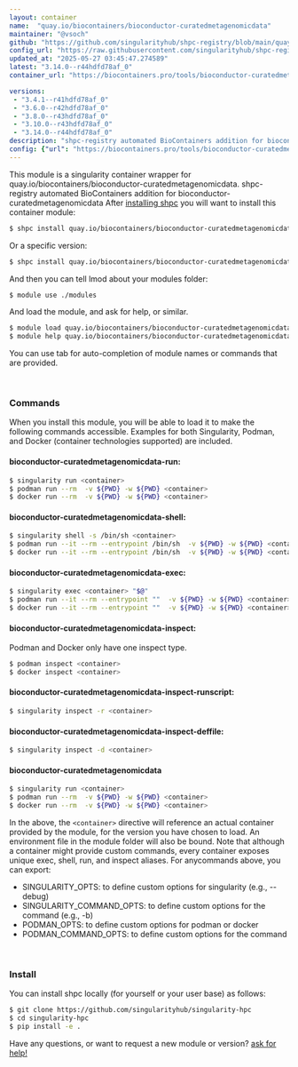 ```yaml
---
layout: container
name:  "quay.io/biocontainers/bioconductor-curatedmetagenomicdata"
maintainer: "@vsoch"
github: "https://github.com/singularityhub/shpc-registry/blob/main/quay.io/biocontainers/bioconductor-curatedmetagenomicdata/container.yaml"
config_url: "https://raw.githubusercontent.com/singularityhub/shpc-registry/main/quay.io/biocontainers/bioconductor-curatedmetagenomicdata/container.yaml"
updated_at: "2025-05-27 03:45:47.274589"
latest: "3.14.0--r44hdfd78af_0"
container_url: "https://biocontainers.pro/tools/bioconductor-curatedmetagenomicdata"

versions:
 - "3.4.1--r41hdfd78af_0"
 - "3.6.0--r42hdfd78af_0"
 - "3.8.0--r43hdfd78af_0"
 - "3.10.0--r43hdfd78af_0"
 - "3.14.0--r44hdfd78af_0"
description: "shpc-registry automated BioContainers addition for bioconductor-curatedmetagenomicdata"
config: {"url": "https://biocontainers.pro/tools/bioconductor-curatedmetagenomicdata", "maintainer": "@vsoch", "description": "shpc-registry automated BioContainers addition for bioconductor-curatedmetagenomicdata", "latest": {"3.14.0--r44hdfd78af_0": "sha256:7be266b234ffab567258ce3aba5e180cd0427860970db2f3a39b5587fbbe613b"}, "tags": {"3.4.1--r41hdfd78af_0": "sha256:d3c247b75974daf12767e546f3e13d3112804af86d2a7d045066e9644e11b28e", "3.6.0--r42hdfd78af_0": "sha256:6ac329afb9c6a44b1daad9de8f79bd4a3f950cf003f0aa41160cec7aa63b6b81", "3.8.0--r43hdfd78af_0": "sha256:d08710ffa4db2fa4869abb747a64d8425d9d2386e92988755b4af1b62c3a7fe8", "3.10.0--r43hdfd78af_0": "sha256:baef849ee5f897bf0a5a0c9c0989f47b992178c3d2a6b30040716f987c1b1e29", "3.14.0--r44hdfd78af_0": "sha256:7be266b234ffab567258ce3aba5e180cd0427860970db2f3a39b5587fbbe613b"}, "docker": "quay.io/biocontainers/bioconductor-curatedmetagenomicdata"}
---
```


This module is a singularity container wrapper for quay.io/biocontainers/bioconductor-curatedmetagenomicdata.
shpc-registry automated BioContainers addition for bioconductor-curatedmetagenomicdata
After [installing shpc](#install) you will want to install this container module:


```bash
$ shpc install quay.io/biocontainers/bioconductor-curatedmetagenomicdata
```

Or a specific version:

```bash
$ shpc install quay.io/biocontainers/bioconductor-curatedmetagenomicdata:3.14.0--r44hdfd78af_0
```

And then you can tell lmod about your modules folder:

```bash
$ module use ./modules
```

And load the module, and ask for help, or similar.

```bash
$ module load quay.io/biocontainers/bioconductor-curatedmetagenomicdata/3.14.0--r44hdfd78af_0
$ module help quay.io/biocontainers/bioconductor-curatedmetagenomicdata/3.14.0--r44hdfd78af_0
```

You can use tab for auto-completion of module names or commands that are provided.

<br>

### Commands

When you install this module, you will be able to load it to make the following commands accessible.
Examples for both Singularity, Podman, and Docker (container technologies supported) are included.

#### bioconductor-curatedmetagenomicdata-run:

```bash
$ singularity run <container>
$ podman run --rm  -v ${PWD} -w ${PWD} <container>
$ docker run --rm  -v ${PWD} -w ${PWD} <container>
```

#### bioconductor-curatedmetagenomicdata-shell:

```bash
$ singularity shell -s /bin/sh <container>
$ podman run --it --rm --entrypoint /bin/sh  -v ${PWD} -w ${PWD} <container>
$ docker run --it --rm --entrypoint /bin/sh  -v ${PWD} -w ${PWD} <container>
```

#### bioconductor-curatedmetagenomicdata-exec:

```bash
$ singularity exec <container> "$@"
$ podman run --it --rm --entrypoint ""  -v ${PWD} -w ${PWD} <container> "$@"
$ docker run --it --rm --entrypoint ""  -v ${PWD} -w ${PWD} <container> "$@"
```

#### bioconductor-curatedmetagenomicdata-inspect:

Podman and Docker only have one inspect type.

```bash
$ podman inspect <container>
$ docker inspect <container>
```

#### bioconductor-curatedmetagenomicdata-inspect-runscript:

```bash
$ singularity inspect -r <container>
```

#### bioconductor-curatedmetagenomicdata-inspect-deffile:

```bash
$ singularity inspect -d <container>
```



#### bioconductor-curatedmetagenomicdata

```bash
$ singularity run <container>
$ podman run --rm  -v ${PWD} -w ${PWD} <container>
$ docker run --rm  -v ${PWD} -w ${PWD} <container>
```


In the above, the `<container>` directive will reference an actual container provided
by the module, for the version you have chosen to load. An environment file in the
module folder will also be bound. Note that although a container
might provide custom commands, every container exposes unique exec, shell, run, and
inspect aliases. For anycommands above, you can export:

 - SINGULARITY_OPTS: to define custom options for singularity (e.g., --debug)
 - SINGULARITY_COMMAND_OPTS: to define custom options for the command (e.g., -b)
 - PODMAN_OPTS: to define custom options for podman or docker
 - PODMAN_COMMAND_OPTS: to define custom options for the command

<br>

### Install

You can install shpc locally (for yourself or your user base) as follows:

```bash
$ git clone https://github.com/singularityhub/singularity-hpc
$ cd singularity-hpc
$ pip install -e .
```

Have any questions, or want to request a new module or version? [ask for help!](https://github.com/singularityhub/singularity-hpc/issues)